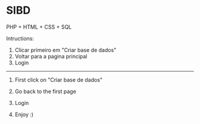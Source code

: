 # SIBD
 PHP + HTML + CSS + SQL
 
 Intructions:
 1. Clicar primeiro em "Criar base de dados"
 2. Voltar para a pagina principal
 3. Login
 --------------------------------------------
 1. First click on "Criar base de dados"
 2. Go back to the first page
 3. Login

4. Enjoy :)
